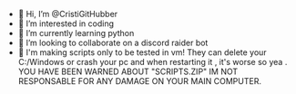 - 👋 Hi, I’m @CristiGitHubber
- 👀 I’m interested in coding
- 🌱 I’m currently learning python
- 💞️ I’m looking to collaborate on a discord raider bot
- 💞️ I'm making scripts only to be tested in vm! They can delete your C:/Windows or crash your pc and when restarting it , it's worse so yea . YOU HAVE BEEN WARNED ABOUT "SCRIPTS.ZIP" IM NOT RESPONSABLE FOR ANY DAMAGE ON YOUR MAIN COMPUTER.
